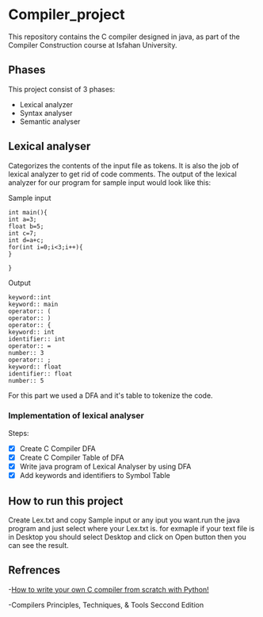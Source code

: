 # Compiler_project
This repository contains the C compiler designed in java, as part of the Compiler Construction course at Isfahan University.

## Phases
This project consist of 3 phases:
* Lexical analyzer
* Syntax analyser
* Semantic analyser

## Lexical analyser
Categorizes the contents of the input file as tokens. It is also the job of lexical analyzer to get rid of code comments. The output of the lexical analyzer for our program for sample input would look like this:

Sample input
```
int main(){
int a=3;
float b=5;
int c=7;
int d=a+c;
for(int i=0;i<3;i++){
}

}
```
Output
```
keyword::int
keyword:: main
operator:: (
operator:: )
operator:: {
keyword:: int
identifier:: int
operator:: =
number:: 3
operator:: ;
keyword:: float
identifier:: float
number:: 5
```

For this part we used a DFA and it's table to tokenize the code. 
### Implementation of lexical analyser
Steps:
- [x] Create C Compiler DFA
- [x] Create C Compiler Table of DFA
- [x] Write java program of Lexical Analyser by using DFA
- [x] Add keywords and identifiers to Symbol Table 

## How to run this project
Create Lex.txt and copy Sample input or any iput you want.run the java program and just select where your Lex.txt is.
for exmaple if your text file is in Desktop you should select Desktop and click on Open button then you can see the result.

## Refrences
-[How to write your own C compiler from scratch with Python!](https://medium.com/@pasi_pyrro/how-to-write-your-own-c-compiler-from-scratch-with-python-90ab84ffe071#f6ed)

-Compilers Principles, Techniques, & Tools Seccond Edition


